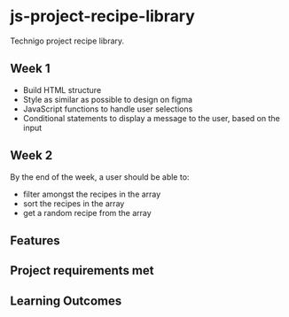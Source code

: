 # js-project-recipe-library
Technigo project recipe library.

## Week 1
* Build HTML structure
* Style as similar as possible to design on figma
* JavaScript functions to handle user selections
* Conditional statements to display a message to the user, based on the input

## Week 2
By the end of the week, a user should be able to:

* filter amongst the recipes in the array
* sort the recipes in the array
* get a random recipe from the array

## Features

## Project requirements met

## Learning Outcomes
